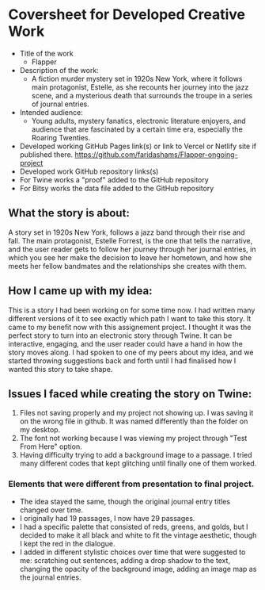 # Coversheet for Developed Creative Work

- Title of the work
   * Flapper
- Description of the work:
   *	A fiction murder mystery set in 1920s New York, where it follows main protagonist, Estelle, as she recounts her journey into the jazz scene, and a mysterious death that surrounds the troupe in a series of journal entries.
- Intended audience:
   *	Young adults, mystery fanatics, electronic literature enjoyers, and audience that are fascinated by a certain time era, especially the Roaring Twenties.
- Developed working GitHub Pages link(s) or link to Vercel or Netlify site if published there. https://github.com/faridashams/Flapper-ongoing-project 
- Developed work GitHub repository links(s) 
- For Twine works a "proof" added to the GitHub repository
- For Bitsy works the data file added to the GitHub repository



## What the story is about:
  A story set in 1920s New York, follows a jazz band through their rise and fall. The main protagonist, Estelle Forrest, is the one that tells 
  the narrative, and the user reader gets to follow her journey through her journal entries, in which you see her make the decision to leave her hometown, and how she meets her fellow bandmates and the relationships she creates with them.

## How I came up with my idea:
  This is a story I had been working on for some time now. I had written many different versions of it to see exactly which 
  path I want to take this story. It came to my benefit now with this assignement project. I thought it was the perfect story 
  to turn into an electronic story through Twine. It can be interactive, engaging, and the user reader could have a hand in how 
  the story moves along. I had spoken to one of my peers about my idea, and we started throwing suggestions back and forth until I had finalised how I wanted this story to take shape.


## Issues I faced while creating the story on Twine:
  1. Files not saving properly and my project not showing up. I was saving it on the wrong file in github. It was named differently than the folder on my desktop. 
  2. The font not working because I was viewing my project through "Test From Here" option.
  3. Having difficulty trying to add a background image to a passage. I tried many different codes that kept glitching until finally one of them worked. 

### Elements that were different from presentation to final project.

  * The idea stayed the same, though the original journal entry titles changed over time.
  * I originally had 19 passages, I now have 29 passages.
  * I had a specific palette that consisted of reds, greens, and golds, but I decided to make it all black and white to fit the vintage aesthetic, though I kept the red in the dialogue.
  * I added in different stylistic choices over time that were suggested to me: scratching out sentences, adding a drop shadow to the text, changing the opacity of the background image, adding an image map as the journal entries.

